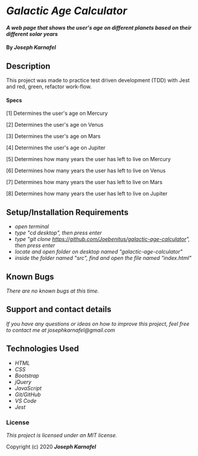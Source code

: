 # _Galactic Age Calculator_

#### _A web page that shows the user's age on different planets based on their different solar years_

#### By _**Joseph Karnafel**_

## Description

This project was made to practice test driven development (TDD) with Jest and red, green, refactor work-flow.

#### Specs
[1] Determines the user's age on Mercury

[2] Determines the user's age on Venus

[3] Determines the user's age on Mars

[4] Determines the user's age on Jupiter

[5] Determines how many years the user has left to live on Mercury

[6] Determines how many years the user has left to live on Venus

[7] Determines how many years the user has left to live on Mars

[8] Determines how many years the user has left to live on Jupiter


## Setup/Installation Requirements

* _open terminal_
* _type "cd desktop", then press enter_
* _type "git clone https://github.com/Joebenitus/galactic-age-calculator", then press enter_
* _locate and open folder on desktop named "galactic-age-calculator"_
* _inside the folder named "src", find and open the file named "index.html"_

## Known Bugs

_There are no known bugs at this time._

## Support and contact details

_If you have any questions or ideas on how to improve this project, feel free to contact me at josephkarnafel@gmail.com_

## Technologies Used

* _HTML_
* _CSS_
* _Bootstrap_
* _jQuery_
* _JavaScript_
* _Git/GitHub_
* _VS Code_
* _Jest_

### License

*This project is licensed under an MIT license.*

Copyright (c) 2020 **_Joseph Karnafel_**